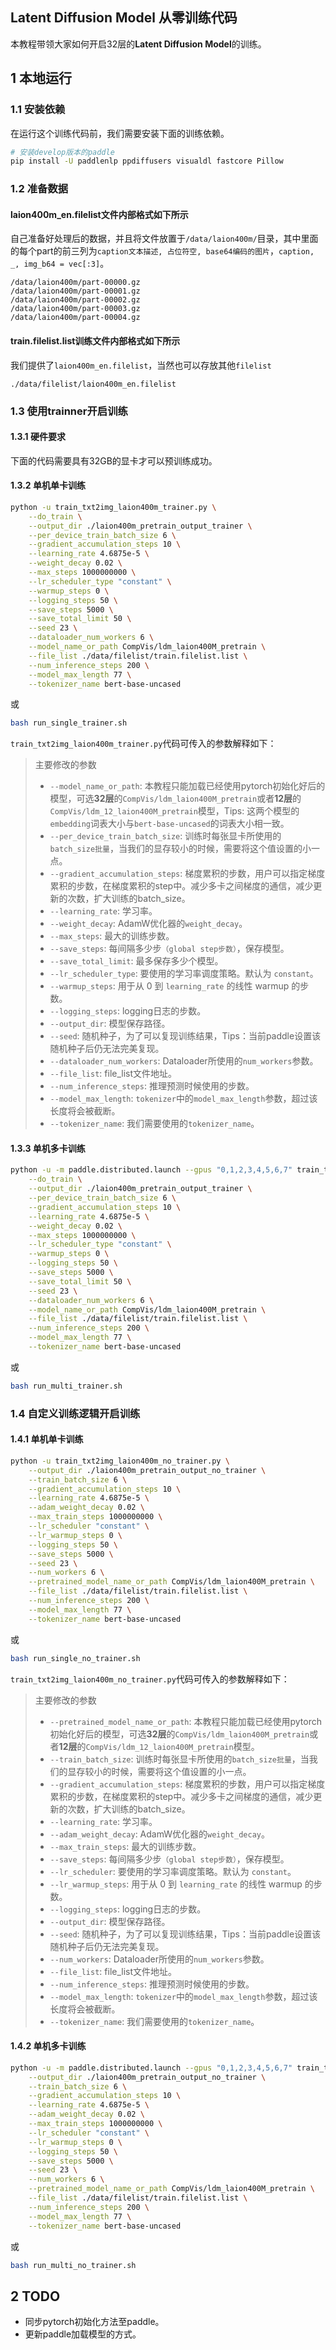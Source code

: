 ## Latent Diffusion Model 从零训练代码

本教程带领大家如何开启32层的**Latent Diffusion Model**的训练。

## 1 本地运行
### 1.1 安装依赖

在运行这个训练代码前，我们需要安装下面的训练依赖。

```bash
# 安装develop版本的paddle
pip install -U paddlenlp ppdiffusers visualdl fastcore Pillow
```

### 1.2 准备数据

#### laion400m_en.filelist文件内部格式如下所示
自己准备好处理后的数据，并且将文件放置于`/data/laion400m/`目录，其中里面的每个part的前三列为`caption文本描述, 占位符空, base64编码的图片`，`caption, _, img_b64 = vec[:3]`。
```
/data/laion400m/part-00000.gz
/data/laion400m/part-00001.gz
/data/laion400m/part-00002.gz
/data/laion400m/part-00003.gz
/data/laion400m/part-00004.gz
```
#### train.filelist.list训练文件内部格式如下所示
我们提供了`laion400m_en.filelist`，当然也可以存放其他`filelist`
```
./data/filelist/laion400m_en.filelist
```

### 1.3 使用trainner开启训练
#### 1.3.1 硬件要求
下面的代码需要具有32GB的显卡才可以预训练成功。

#### 1.3.2 单机单卡训练
```bash
python -u train_txt2img_laion400m_trainer.py \
    --do_train \
    --output_dir ./laion400m_pretrain_output_trainer \
    --per_device_train_batch_size 6 \
    --gradient_accumulation_steps 10 \
    --learning_rate 4.6875e-5 \
    --weight_decay 0.02 \
    --max_steps 1000000000 \
    --lr_scheduler_type "constant" \
    --warmup_steps 0 \
    --logging_steps 50 \
    --save_steps 5000 \
    --save_total_limit 50 \
    --seed 23 \
    --dataloader_num_workers 6 \
    --model_name_or_path CompVis/ldm_laion400M_pretrain \
    --file_list ./data/filelist/train.filelist.list \
    --num_inference_steps 200 \
    --model_max_length 77 \
    --tokenizer_name bert-base-uncased
```
或
```bash
bash run_single_trainer.sh
```

`train_txt2img_laion400m_trainer.py`代码可传入的参数解释如下：
> 主要修改的参数
> * `--model_name_or_path`: 本教程只能加载已经使用pytorch初始化好后的模型，可选**32层**的`CompVis/ldm_laion400M_pretrain`或者**12层**的`CompVis/ldm_12_laion400M_pretrain`模型，Tips: 这两个模型的`embedding`词表大小与`bert-base-uncased`的词表大小相一致。
> * `--per_device_train_batch_size`: 训练时每张显卡所使用的`batch_size批量`，当我们的显存较小的时候，需要将这个值设置的小一点。
> * `--gradient_accumulation_steps`: 梯度累积的步数，用户可以指定梯度累积的步数，在梯度累积的step中。减少多卡之间梯度的通信，减少更新的次数，扩大训练的batch_size。
> * `--learning_rate`: 学习率。
> * `--weight_decay`: AdamW优化器的`weight_decay`。
> * `--max_steps`: 最大的训练步数。
> * `--save_steps`: 每间隔多少步`（global step步数）`，保存模型。
> * `--save_total_limit`: 最多保存多少个模型。
> * `--lr_scheduler_type`: 要使用的学习率调度策略。默认为 `constant`。
> * `--warmup_steps`: 用于从 0 到 `learning_rate` 的线性 warmup 的步数。
> * `--logging_steps`: logging日志的步数。
> * `--output_dir`: 模型保存路径。
> * `--seed`: 随机种子，为了可以复现训练结果，Tips：当前paddle设置该随机种子后仍无法完美复现。
> * `--dataloader_num_workers`: Dataloader所使用的`num_workers`参数。
> * `--file_list`: file_list文件地址。
> * `--num_inference_steps`: 推理预测时候使用的步数。
> * `--model_max_length`: `tokenizer`中的`model_max_length`参数，超过该长度将会被截断。
> * `--tokenizer_name`: 我们需要使用的`tokenizer_name`。

#### 1.3.3 单机多卡训练
```bash
python -u -m paddle.distributed.launch --gpus "0,1,2,3,4,5,6,7" train_txt2img_laion400m_trainer.py \
    --do_train \
    --output_dir ./laion400m_pretrain_output_trainer \
    --per_device_train_batch_size 6 \
    --gradient_accumulation_steps 10 \
    --learning_rate 4.6875e-5 \
    --weight_decay 0.02 \
    --max_steps 1000000000 \
    --lr_scheduler_type "constant" \
    --warmup_steps 0 \
    --logging_steps 50 \
    --save_steps 5000 \
    --save_total_limit 50 \
    --seed 23 \
    --dataloader_num_workers 6 \
    --model_name_or_path CompVis/ldm_laion400M_pretrain \
    --file_list ./data/filelist/train.filelist.list \
    --num_inference_steps 200 \
    --model_max_length 77 \
    --tokenizer_name bert-base-uncased
```
或
```bash
bash run_multi_trainer.sh
```

### 1.4 自定义训练逻辑开启训练
#### 1.4.1 单机单卡训练
```bash
python -u train_txt2img_laion400m_no_trainer.py \
    --output_dir ./laion400m_pretrain_output_no_trainer \
    --train_batch_size 6 \
    --gradient_accumulation_steps 10 \
    --learning_rate 4.6875e-5 \
    --adam_weight_decay 0.02 \
    --max_train_steps 1000000000 \
    --lr_scheduler "constant" \
    --lr_warmup_steps 0 \
    --logging_steps 50 \
    --save_steps 5000 \
    --seed 23 \
    --num_workers 6 \
    --pretrained_model_name_or_path CompVis/ldm_laion400M_pretrain \
    --file_list ./data/filelist/train.filelist.list \
    --num_inference_steps 200 \
    --model_max_length 77 \
    --tokenizer_name bert-base-uncased
```
或
```bash
bash run_single_no_trainer.sh
```

`train_txt2img_laion400m_no_trainer.py`代码可传入的参数解释如下：
> 主要修改的参数
> * `--pretrained_model_name_or_path`: 本教程只能加载已经使用pytorch初始化好后的模型，可选**32层**的`CompVis/ldm_laion400M_pretrain`或者**12层**的`CompVis/ldm_12_laion400M_pretrain`模型。
> * `--train_batch_size`: 训练时每张显卡所使用的`batch_size批量`，当我们的显存较小的时候，需要将这个值设置的小一点。
> * `--gradient_accumulation_steps`: 梯度累积的步数，用户可以指定梯度累积的步数，在梯度累积的step中。减少多卡之间梯度的通信，减少更新的次数，扩大训练的batch_size。
> * `--learning_rate`: 学习率。
> * `--adam_weight_decay`: AdamW优化器的`weight_decay`。
> * `--max_train_steps`: 最大的训练步数。
> * `--save_steps`: 每间隔多少步`（global step步数）`，保存模型。
> * `--lr_scheduler`: 要使用的学习率调度策略。默认为 `constant`。
> * `--lr_warmup_steps`: 用于从 0 到 `learning_rate` 的线性 warmup 的步数。
> * `--logging_steps`: logging日志的步数。
> * `--output_dir`: 模型保存路径。
> * `--seed`: 随机种子，为了可以复现训练结果，Tips：当前paddle设置该随机种子后仍无法完美复现。
> * `--num_workers`: Dataloader所使用的`num_workers`参数。
> * `--file_list`: file_list文件地址。
> * `--num_inference_steps`: 推理预测时候使用的步数。
> * `--model_max_length`: `tokenizer`中的`model_max_length`参数，超过该长度将会被截断。
> * `--tokenizer_name`: 我们需要使用的`tokenizer_name`。

#### 1.4.2 单机多卡训练
```bash
python -u -m paddle.distributed.launch --gpus "0,1,2,3,4,5,6,7" train_txt2img_laion400m_no_trainer.py \
    --output_dir ./laion400m_pretrain_output_no_trainer \
    --train_batch_size 6 \
    --gradient_accumulation_steps 10 \
    --learning_rate 4.6875e-5 \
    --adam_weight_decay 0.02 \
    --max_train_steps 1000000000 \
    --lr_scheduler "constant" \
    --lr_warmup_steps 0 \
    --logging_steps 50 \
    --save_steps 5000 \
    --seed 23 \
    --num_workers 6 \
    --pretrained_model_name_or_path CompVis/ldm_laion400M_pretrain \
    --file_list ./data/filelist/train.filelist.list \
    --num_inference_steps 200 \
    --model_max_length 77 \
    --tokenizer_name bert-base-uncased
```
或
```bash
bash run_multi_no_trainer.sh
```

## 2 TODO
- 同步pytorch初始化方法至paddle。
- 更新paddle加载模型的方式。
